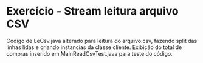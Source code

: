 # Exercício -  Stream leitura arquivo CSV

Codigo de LeCsv.java alterado para leitura do arquivo.csv, fazendo split das linhas lidas e criando instancias da classe cliente.
Exibição do total de compras inserido em MainReadCsvTest.java para teste do código.

